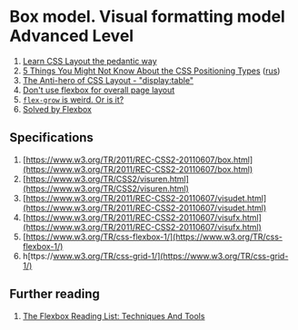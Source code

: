 # Box model. Visual formatting model Advanced Level

1. [Learn CSS Layout the pedantic way](http://book.mixu.net/css/) 
2. [5 Things You Might Not Know About the CSS Positioning Types](https://scotch.io/bar-talk/5-things-you-might-not-know-about-the-css-positioning-types) ([rus](http://prgssr.ru/development/5-osobennostej-pozicionirovaniya-v-css.html))
2. [The Anti-hero of CSS Layout - "display:table"](http://colintoh.com/blog/display-table-anti-hero)
3. [Don't use flexbox for overall page layout](https://jakearchibald.com/2014/dont-use-flexbox-for-page-layout/)
4. [`flex-grow` is weird. Or is it?](https://css-tricks.com/flex-grow-is-weird/)
5. [Solved by Flexbox](https://philipwalton.github.io/solved-by-flexbox/)

## Specifications

1. [https://www.w3.org/TR/2011/REC-CSS2-20110607/box.html](https://www.w3.org/TR/2011/REC-CSS2-20110607/box.html)
2. [https://www.w3.org/TR/CSS2/visuren.html](https://www.w3.org/TR/CSS2/visuren.html)
3. [https://www.w3.org/TR/2011/REC-CSS2-20110607/visudet.html](https://www.w3.org/TR/2011/REC-CSS2-20110607/visudet.html)
4. [https://www.w3.org/TR/2011/REC-CSS2-20110607/visufx.html](https://www.w3.org/TR/2011/REC-CSS2-20110607/visufx.html)
5. [https://www.w3.org/TR/css-flexbox-1/](https://www.w3.org/TR/css-flexbox-1/)
6. h[ttps://www.w3.org/TR/css-grid-1/](https://www.w3.org/TR/css-grid-1/)

## Further reading

1. [The Flexbox Reading List: Techniques And Tools](https://www.smashingmagazine.com/2016/02/the-flexbox-reading-list/)
